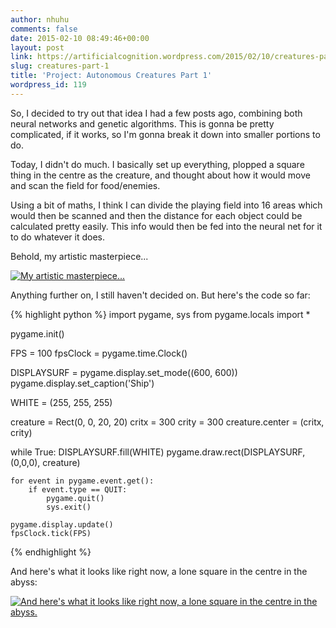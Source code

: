 ```yaml
---
author: nhuhu
comments: false
date: 2015-02-10 08:49:46+00:00
layout: post
link: https://artificialcognition.wordpress.com/2015/02/10/creatures-part-1/
slug: creatures-part-1
title: 'Project: Autonomous Creatures Part 1'
wordpress_id: 119
---
```


So, I decided to try out that idea I had a few posts ago, combining both neural networks and genetic algorithms. This is gonna be pretty complicated, if it works, so I'm gonna break it down into smaller portions to do.

Today, I didn't do much. I basically set up everything, plopped a square thing in the centre as the creature, and thought about how it would move and scan the field for food/enemies.

Using a bit of maths, I think I can divide the playing field into 16 areas which would then be scanned and then the distance for each object could be calculated pretty easily. This info would then be fed into the neural net for it to do whatever it does.

Behold, my artistic masterpiece...

[![My artistic masterpiece... ](https://artificialcognition.files.wordpress.com/2015/02/grid.png?w=300)](https://artificialcognition.files.wordpress.com/2015/02/grid.png)

Anything further on, I still haven't decided on. But here's the code so far:

{% highlight python %}
import pygame, sys
from pygame.locals import *

pygame.init()

FPS = 100
fpsClock = pygame.time.Clock()

DISPLAYSURF = pygame.display.set_mode((600, 600))
pygame.display.set_caption('Ship')

WHITE = (255, 255, 255)

creature = Rect(0, 0, 20, 20)
critx = 300
crity = 300
creature.center = (critx, crity)

while True:
    DISPLAYSURF.fill(WHITE)
    pygame.draw.rect(DISPLAYSURF, (0,0,0), creature)

    for event in pygame.event.get():
        if event.type == QUIT:
            pygame.quit()
            sys.exit()

    pygame.display.update()
    fpsClock.tick(FPS)
{% endhighlight %}

And here's what it looks like right now, a lone square in the centre in the abyss:

[![And here's what it looks like right now, a lone square in the centre in the abyss.](https://artificialcognition.files.wordpress.com/2015/02/window-2015-02-10-at-21-49-07.png?w=291)](https://artificialcognition.files.wordpress.com/2015/02/window-2015-02-10-at-21-49-07.png)
